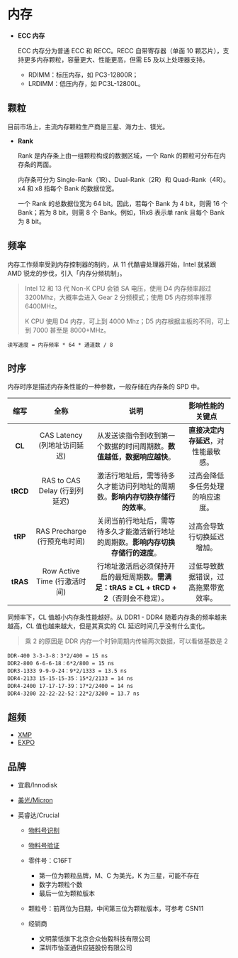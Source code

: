 # 内存

- **ECC 内存**

  ECC 内存分为普通 ECC 和 RECC。RECC 自带寄存器（单面 10 颗芯片），支持更多内存颗粒，容量更大、性能更高，但需 E5 及以上处理器支持。

  - RDIMM：标压内存，如 PC3-12800R；
  - LRDIMM：低压内存，如 PC3L-12800L。

## 颗粒

目前市场上，主流内存颗粒生产商是三星、海力士、镁光。

- **Rank**

  Rank 是内存条上由一组颗粒构成的数据区域，一个 Rank 的颗粒可分布在内存条的两面。
  
  内存条可分为 Single-Rank（1R）、Dual-Rank（2R）和 Quad-Rank（4R）。x4 和 x8 指每个 Bank 的数据位宽。
  
  一个 Rank 的总数据位宽为 64 bit。因此，若每个 Bank 为 4 bit，则需 16 个 Bank；若为 8 bit，则需 8 个 Bank。例如，1Rx8 表示单 rank 且每个 Bank 为 8 bit。

## 频率

内存工作频率受到内存控制器的制约，从 11 代酷睿处理器开始，Intel 就紧跟 AMD 锐龙的步伐，引入「内存分频机制」。

> Intel 12 和 13 代 Non-K CPU 会锁 SA 电压，使用 D4 内存频率超过 3200Mhz，大概率会进入 Gear 2 分频模式；使用 D5 内存频率推荐 6400MHz。
>
> K CPU 使用 D4 内存，可上到 4000 Mhz；D5 内存根据主板的不同，可上到 7000 甚至是 8000+MHz。

```
读写速度 = 内存频率 * 64 * 通道数 / 8
```

## 时序

内存时序是描述内存条性能的一种参数，一般存储在内存条的 SPD 中。

|   缩写   |             全称              |                             说明                             |           影响性能的关键点           |
| :------: | :---------------------------: | :----------------------------------------------------------: | :----------------------------------: |
|  **CL**  | CAS Latency (列地址访问延迟)  | 从发送读指令到收到第一个数据的时间周期数。**数值越低，数据响应越快**。 | **直接决定内存延迟**，对性能最敏感。 |
| **tRCD** | RAS to CAS Delay (行到列延迟) | 激活行地址后，需等待多久才能访问列地址的周期数。**影响内存切换存储行的效率**。 |   过高会降低多任务处理的响应速度。   |
| **tRP**  | RAS Precharge (行预充电时间)  | 关闭当前行地址后，需等待多久才能激活新行地址的周期数。**影响内存切换存储行的速度**。 |      过高会导致行切换延迟增加。      |
| **tRAS** | Row Active Time (行激活时间)  | 行地址激活后必须保持开启的最短周期数。**需满足：tRAS ≥ CL + tRCD + 2**（否则会不稳定）。 | 过低导致数据错误，过高拖累带宽效率。 |

同频率下，CL 值越小内存条性能越好。从 DDR1 - DDR4 随着内存条的频率越来越高，CL 值也越来越大，但是其真实的 CL 延迟时间几乎没有什么变化。

> 乘 2 的原因是 DDR 内存一个时钟周期内传输两次数据，可以看做基数是 2

```
DDR-400 3-3-3-8：3*2/400 = 15 ns
DDR2-800 6-6-6-18：6*2/800 = 15 ns
DDR3-1333 9-9-9-24：9*2/1333 = 13.5 ns
DDR4-2133 15-15-15-35：15*2/2133 = 14 ns
DDR4-2400 17-17-17-39：17*2/2400 = 14 ns
DDR4-3200 22-22-22-52：22*2/3200 = 13.7 ns
```

## 超频

- [XMP](https://www.intel.cn/content/www/cn/zh/gaming/extreme-memory-profile-xmp.html)
- [EXPO](https://www.amd.com/zh-cn/products/processors/technologies/expo.html)

## 品牌

- 宜鼎/Innodisk

- [美光/Micron](https://www.micron.cn/sales-support/sales-network/authorized-distributors)

- 英睿达/Crucial
  
  - [物料号识别](https://www.crucial.com/support/identify-parts)
  - [物料号验证](https://www.crucial.com/warranty-home)
  - 零件号：C16FT
    - 第一位为颗粒品牌，M、C 为美光，K 为三星，可能不存在
    - 数字为颗粒个数
    - 最后一位为颗粒版本
  - 颗粒号：前两位为日期，中间第三位为颗粒版本，可参考 CSN11
  
  - 经销商
  
    - 文明蒙恬旗下北京合众怡毅科技有限公司
    - 深圳市怡亚通供应链股份有限公司

